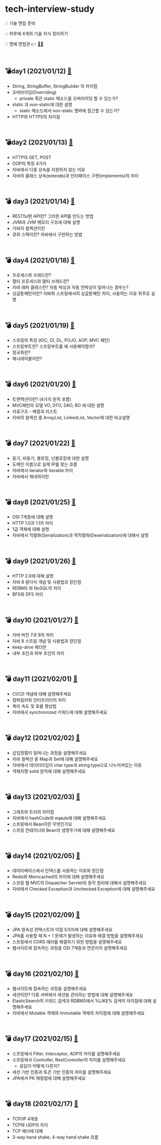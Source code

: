 # tech-interview-study

💡 기술 면접 준비

💡 하루에 4개의 기술 지식 정리하기

💡 명예 면접관 :point_right:  [🕵️‍♀️](https://github.com/danbiilee)

<br>

## 💣day1 (2021/01/12) [📎](https://github.com/yuhyeminn/TIL/blob/master/tech-interview/day1.md)

- String, StringBuffer, StringBuilder 의 차이점
- 오버라이딩(Overriding)
  - private 혹은 static 메소드를 오버라이딩 할 수 있는가?
- static 과 non-static에 대한 설명
  - static 메소드에서 non-static 멤버에 접근할 수 있는가?
- HTTP와 HTTPS의 차이점

<br>

## 💣day2 (2021/01/13) [📎](https://github.com/yuhyeminn/TIL/blob/master/tech-interview/day2.md)

- HTTP의 GET, POST
- OOP의 특징 4가지
- 자바에서 다중 상속을 지원하지 않는 이유
- 자바의 클래스 상속(extends)과 인터페이스 구현(implements)의 차이

<br>

## :bomb: day3 (2021/01/14) [📎](https://github.com/yuhyeminn/TIL/blob/master/tech-interview/day3.md)

- RESTful한 API란? 그러한 API를 만드는 방법
- JVM과 JVM 메모리 구조에 대해 설명
- 가비지 컬렉션이란 
- 큐와 스택이란? 자바에서 구현하는 방법 

<br>

## :bomb: day4 (2021/01/18) [📎](https://github.com/yuhyeminn/TIL/blob/master/tech-interview/day4.md)

- 프로세스와 쓰레드란? 
- 멀티 프로세스와 멀티 쓰레드란? 
- 자바 래퍼 클래스란? 자동 박싱과 자동 언박싱이 일어나는 경우는? 
- 싱글톤패턴이란? 자바와 스프링에서의 싱글톤패턴 차이, 사용하는 이유 위주로 설명

<br>

## :bomb: day5 (2021/01/19) [📎](https://github.com/yuhyeminn/TIL/blob/master/tech-interview/day5.md)

- 스프링의 특징 (IOC, DI, DL, POJO, AOP, MVC 패턴)
- 스프링부트란? 스프링부트를 왜 사용해야할까? 
- 정규화란?
- 해시테이블이란?

<br>

## :bomb: day6 (2021/01/20) [📎](https://github.com/yuhyeminn/TIL/blob/master/tech-interview/day6.md)

- 트랜잭션이란? (4가지 원칙 포함)
- MVC패턴의 모델 VO, DTO, DAO, BO 에 대한 설명
- 자료구조 - 배열과 리스트
- 자바의 컬렉션 중 ArrayList, LinkedList, Vector에 대한 비교설명

<br>

## :bomb: day7 (2021/01/22) [📎](https://github.com/yuhyeminn/TIL/blob/master/tech-interview/day7.md)

- 동기, 비동기, 블로킹, 넌블로킹에 대한 설명
- 도메인 이름으로 실제 IP를 찾는 흐름
- 자바에서 iterator와 iterable 차이
- 자바에서 제네릭이란

<br>

## :bomb: day8 (2021/01/25) [📎](https://github.com/yuhyeminn/TIL/blob/master/tech-interview/day8.md)

- OSI 7계층에 대해 설명
- HTTP 1.0과 1.1의 차이
- 1급 객체에 대해 설명
- 자바에서 직렬화(Serialization)과 역직렬화(Deserialization)에 대해서 설명

<br>

## :bomb: day9 (2021/01/26) [📎](https://github.com/yuhyeminn/TIL/blob/master/tech-interview/day9.md)

- HTTP 2.0에 대해 설명
- 자바 8 람다식 개념 및 사용법과 장단점
- RDBMS 와 NoSQL의 차이 
- BFS와 DFS 차이

<br>

## :bomb: day10 (2021/01/27) [📎](https://github.com/yuhyeminn/TIL/blob/master/tech-interview/day10.md)

- 자바 버전 7과 8의 차이
- 자바 8 스트림 개념 및 사용법과 장단점
- keep-alive 헤더란
- 내부 조인과 외부 조인의 차이 

<br>

## :bomb: day11 (2021/02/01) [📎](https://github.com/yuhyeminn/TIL/blob/master/tech-interview/day11.md)

- CI/CD 개념에 대해 설명해주세요
- 컴파일러와 인터프리터의 차이
- 쿼리 속도 및 효율 향상법
- 자바에서 synchronized 키워드에 대해 설명해주세요

<br>

## :bomb: day12 (2021/02/02) [📎](https://github.com/yuhyeminn/TIL/blob/master/tech-interview/day12.md)

- 삽입정렬이 일어나는 과정을 설명해주세요
- 자바 컬렉션 중 Map과 Set에 대해 설명해주세요
- 자바에서 데이터타입이 char type과 string type으로 나누어져있는 이유
- 객체지향 solid 원칙에 대해 설명해주세요

<br>

## :bomb: day13 (2021/02/03) [📎](https://github.com/yuhyeminn/TIL/blob/master/tech-interview/day13.md)

- 그래프와 트리의 차이점
- 자바에서 hashCode와 eqauls에 대해 설명해주세요
- 스프링에서 Bean이란 무엇인가요
- 스프링 컨테이너와 Bean의 생명주기에 대해 설명해주세요

<br>

## :bomb: day14 (2021/02/05) [📎](https://github.com/yuhyeminn/TIL/blob/master/tech-interview/day14.md)

- 데이터베이스에서 인덱스를 사용하는 이유와 장단점
- Redis와 Memcached의 차이에 대해 설명해주세요
- 스프링 웹 MVC의 Dispatcher Servlet의 동작 원리에 대해서 설명해주세요
- 자바에서 Checked Exception과 Unchecked Exception에 대해 설명해주세요

<br>

## :bomb: day15 (2021/02/09) [📎](https://github.com/yuhyeminn/TIL/blob/master/tech-interview/day15.md)

- JPA 영속성 컨텍스트의 이점 5가지에 대해 설명해주세요
- JPA를 사용할 때 N + 1 문제가 발생하는 이유와 해결 방법을 설명해주세요
- 스프링에서 CORS 에러를 해결하기 위한 방법을 설명해주세요
- 웹사이트에 접속하는 과정을 OSI 7계층과 연관지어 설명해주세요

<br>

## :bomb: day16 (2021/02/10) [📎](https://github.com/yuhyeminn/TIL/blob/master/tech-interview/day16.md)

- 웹사이트에 접속하는 과정을 설명해주세요
- 세션이란? 다중 서버에서 세션을 관리하는 방법에 대해 설명해주세요
- ElasticSearch의 키워드 검색과 RDBMS에서 %LIKE% 검색의 차이점에 대해 설명해주세요
- 자바에서 Mutable 객체와 Immutable 객체의 차이점에 대해 설명해주세요

<br>

## :bomb: day17 (2021/02/15) [📎](https://github.com/yuhyeminn/TIL/blob/master/tech-interview/day17.md)

- 스프링에서 Filter, Interceptor, AOP의 차이를 설명해주세요
- 스프링에서 Controller, RestController의 차이를 설명해주세요
    - 응답이 어떻게 다른지?
- 세션 기반 인증과 토큰 기반 인증의 차이를 설명해주세요
- JPA에서 PK 매핑법에 대해 설명해주세요

<br>

## :bomb: day18 (2021/02/17) [📎](https://github.com/yuhyeminn/TIL/blob/master/tech-interview/day18.md)

- TCP/IP 4계층
- TCP와 UDP의 차이
- TCP 헤더에 대해
- 3-way hand shake, 4-way hand shake 흐름

